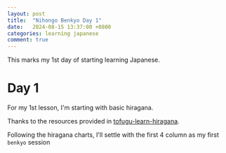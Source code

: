 ```yaml
---
layout: post
title:  "Nihongo Benkyo Day 1"
date:   2024-08-15 13:37:00 +0800
categories: learning japanese
comment: true
---
```

This marks my 1st day of starting learning Japanese.

# Day 1

For my 1st lesson, I'm starting with basic hiragana.

Thanks to the resources provided in [tofugu-learn-hiragana].

Following the hiragana charts, I'll settle with the first 4 column as my first `benkyo` session


[tofugu-learn-hiragana]: https://www.tofugu.com/japanese/learn-hiragana/?utm_source=Tofugu&utm_medium=Article&utm_campaign=Learn%20Japanese
